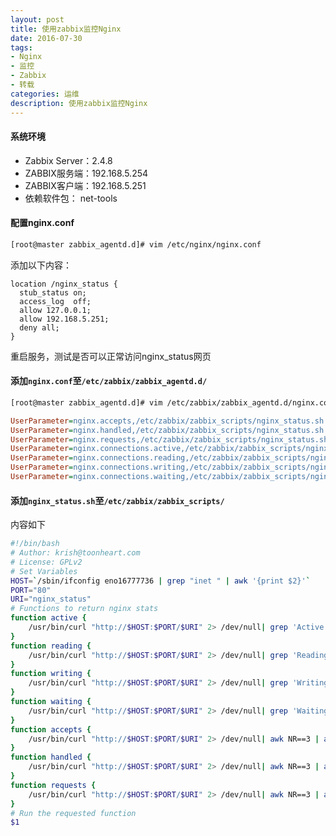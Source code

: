 ```yaml
---
layout: post
title: 使用zabbix监控Nginx
date: 2016-07-30
tags:
- Nginx
- 监控
- Zabbix
- 转载
categories: 运维
description: 使用zabbix监控Nginx
---
```


#### 系统环境

- Zabbix Server：2.4.8
- ZABBIX服务端：192.168.5.254
- ZABBIX客户端：192.168.5.251
- 依赖软件包： net-tools

#### 配置nginx.conf
```bash
[root@master zabbix_agentd.d]# vim /etc/nginx/nginx.conf
```
添加以下内容：
```nginx
location /nginx_status {
  stub_status on;
  access_log  off;
  allow 127.0.0.1;
  allow 192.168.5.251;
  deny all;
}
```
重启服务，测试是否可以正常访问nginx_status网页

#### 添加`nginx.conf`至`/etc/zabbix/zabbix_agentd.d/`

```bash
[root@master zabbix_agentd.d]# vim /etc/zabbix/zabbix_agentd.d/nginx.conf
```
```ini
UserParameter=nginx.accepts,/etc/zabbix/zabbix_scripts/nginx_status.sh accepts
UserParameter=nginx.handled,/etc/zabbix/zabbix_scripts/nginx_status.sh handled
UserParameter=nginx.requests,/etc/zabbix/zabbix_scripts/nginx_status.sh requests
UserParameter=nginx.connections.active,/etc/zabbix/zabbix_scripts/nginx_status.sh active
UserParameter=nginx.connections.reading,/etc/zabbix/zabbix_scripts/nginx_status.sh reading
UserParameter=nginx.connections.writing,/etc/zabbix/zabbix_scripts/nginx_status.sh writing
UserParameter=nginx.connections.waiting,/etc/zabbix/zabbix_scripts/nginx_status.sh waiting
```
#### 添加`nginx_status.sh`至`/etc/zabbix/zabbix_scripts/`
内容如下
```bash
#!/bin/bash
# Author: krish@toonheart.com 
# License: GPLv2
# Set Variables 
HOST=`/sbin/ifconfig eno16777736 | grep "inet " | awk '{print $2}'`
PORT="80"
URI="nginx_status"
# Functions to return nginx stats
function active {
	/usr/bin/curl "http://$HOST:$PORT/$URI" 2> /dev/null| grep 'Active' | awk '{print $NF}'
}
function reading {
	/usr/bin/curl "http://$HOST:$PORT/$URI" 2> /dev/null| grep 'Reading' | awk '{print $2}'
}
function writing {
	/usr/bin/curl "http://$HOST:$PORT/$URI" 2> /dev/null| grep 'Writing' | awk '{print $4}'
}
function waiting {
	/usr/bin/curl "http://$HOST:$PORT/$URI" 2> /dev/null| grep 'Waiting' | awk '{print $6}'
}
function accepts {
	/usr/bin/curl "http://$HOST:$PORT/$URI" 2> /dev/null| awk NR==3 | awk '{print $1}'
}
function handled {
	/usr/bin/curl "http://$HOST:$PORT/$URI" 2> /dev/null| awk NR==3 | awk '{print $2}'
}
function requests {
	/usr/bin/curl "http://$HOST:$PORT/$URI" 2> /dev/null| awk NR==3 | awk '{print $3}'
}
# Run the requested function 
$1
```